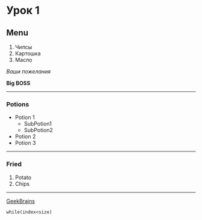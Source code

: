 
# Урок 1

## Menu
1. Чипсы
6. Картошка
2. Масло

<i>Ваши пожелания</i>

<b>Big BOSS</b>

___
### Potions
* Potion 1
   * SubPotion1
   * SubPotion2
* Potion 2
* Potion 3
___
### Fried
1. Potato
2. Chips
___
[GeekBrains](http://gb.ru)
```
while(index<size)
```


